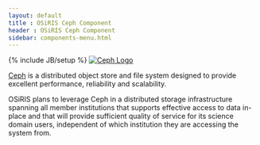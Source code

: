 ```yaml
---
layout: default
title : OSiRIS Ceph Component
header : OSiRIS Ceph Component
sidebar: components-menu.html
---
```

{% include JB/setup %}
[![Ceph Logo]({{IMAGE_PATH}}/logos/ceph.png)](http://www.ceph.com)

[Ceph](http://www.ceph.com) is a distributed object store and file system designed to provide excellent performance, reliability and scalability.  

OSiRIS plans to leverage Ceph in a distributed storage infrastructure spanning all member institutions that supports
effective access to data in-place and that will provide sufficient quality of service for its science domain users, 
independent of which institution they are accessing the system from.


 